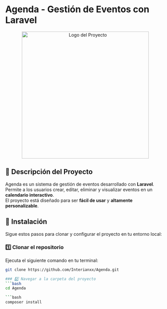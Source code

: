 # Agenda - Gestión de Eventos con Laravel

<p align="center"> 
  <a href="https://github.com/Interianxx/Agenda" target="_blank"> 
    <img src="https://raw.githubusercontent.com/laravel/art/master/logo-lockup/5%20SVG/2%20CMYK/1%20Full%20Color/laravel-logolockup-cmyk-red.svg" width="400" alt="Logo del Proyecto"> 
  </a> 
</p>

## 📌 Descripción del Proyecto

Agenda es un sistema de gestión de eventos desarrollado con **Laravel**. Permite a los usuarios crear, editar, eliminar y visualizar eventos en un **calendario interactivo**.  
El proyecto está diseñado para ser **fácil de usar** y **altamente personalizable**.

## 🚀 Instalación

Sigue estos pasos para clonar y configurar el proyecto en tu entorno local:

### 1️⃣ Clonar el repositorio
Ejecuta el siguiente comando en tu terminal:

```bash
git clone https://github.com/Interianxx/Agenda.git

### 2️⃣ Navegar a la carpeta del proyecto
```bash
cd Agenda

```bash
composer install
